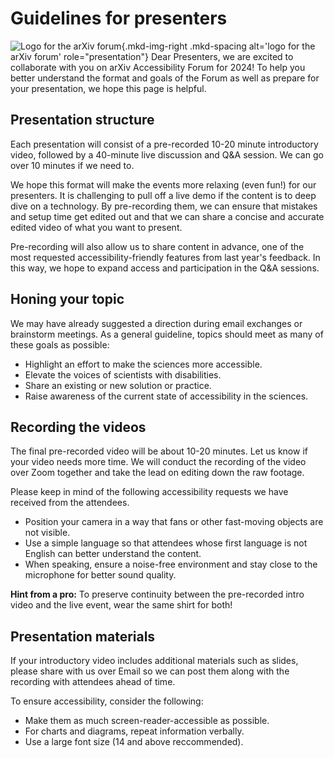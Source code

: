 # Guidelines for presenters

![Logo for the arXiv forum](../../assets/arxiv-forum-logo-full-2024.svg){.mkd-img-right .mkd-spacing alt='logo for the arXiv forum' role="presentation"}
Dear Presenters, we are excited to collaborate with you on arXiv Accessibility Forum for 2024! To help you better understand the format and goals of the Forum as well as prepare for your presentation, we hope this page is helpful.


## Presentation structure
Each presentation will consist of a pre-recorded 10-20 minute introductory video, followed by a 40-minute live discussion and Q&A session. We can go over 10 minutes if we need to. 

We hope this format will make the events more relaxing (even fun!) for our presenters. It is challenging to pull off a live demo if the content is to deep dive on a technology. By pre-recording them, we can ensure that mistakes and setup time get edited out and that we can share a concise and accurate edited video of what you want to present.

Pre-recording will also allow us to share content in advance, one of the most requested accessibility-friendly features from last year's feedback. In this way, we hope to expand access and participation in the Q&A sessions.

## Honing your topic
We may have already suggested a direction during email exchanges or brainstorm meetings. As a general guideline, topics should meet as many of these goals as possible:

- Highlight an effort to make the sciences more accessible.
- Elevate the voices of scientists with disabilities.
- Share an existing or new solution or practice.
- Raise awareness of the current state of accessibility in the sciences.

## Recording the videos
The final pre-recorded video will be about 10-20 minutes. Let us know if your video needs more time. We will conduct the recording of the video over Zoom together and take the lead on editing down the raw footage.

Please keep in mind of the following accessibility requests we have received from the attendees. 

- Position your camera in a way that fans or other fast-moving objects are not visible. 
- Use a simple language so that attendees whose first language is not English can better understand the content.
- When speaking, ensure a noise-free environment and stay close to the microphone for better sound quality. 

**Hint from a pro:** To preserve continuity between the pre-recorded intro video and the live event, wear the same shirt for both!

## Presentation materials
If your introductory video includes additional materials such as slides, please share with us over Email so we can post them along with the recording with attendees ahead of time. 

To ensure accessibility, consider the following:

- Make them as much screen-reader-accessible as possible.
- For charts and diagrams, repeat information verbally.
- Use a large font size (14 and above reccommended).

